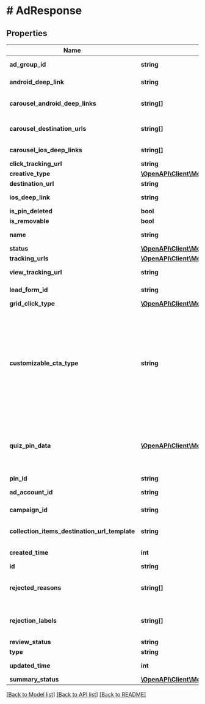 # # AdResponse

## Properties

Name | Type | Description | Notes
------------ | ------------- | ------------- | -------------
**ad_group_id** | **string** | ID of the ad group that contains the ad. | [optional]
**android_deep_link** | **string** | Deep link URL for Android devices. | [optional]
**carousel_android_deep_links** | **string[]** | Comma-separated deep links for the carousel pin on Android. | [optional]
**carousel_destination_urls** | **string[]** | Comma-separated destination URLs for the carousel pin to promote. | [optional]
**carousel_ios_deep_links** | **string[]** | Comma-separated deep links for the carousel pin on iOS. | [optional]
**click_tracking_url** | **string** | Tracking url for the ad clicks. | [optional]
**creative_type** | [**\OpenAPI\Client\Model\CreativeType**](CreativeType.md) |  | [optional]
**destination_url** | **string** | Destination URL. | [optional]
**ios_deep_link** | **string** | Deep link URL for iOS devices. | [optional]
**is_pin_deleted** | **bool** | Is original pin deleted? | [optional]
**is_removable** | **bool** | Is pin repinnable? | [optional]
**name** | **string** | Name of the ad - 255 chars max. | [optional]
**status** | [**\OpenAPI\Client\Model\EntityStatus**](EntityStatus.md) |  | [optional]
**tracking_urls** | [**\OpenAPI\Client\Model\TrackingUrls**](TrackingUrls.md) |  | [optional]
**view_tracking_url** | **string** | Tracking URL for ad impressions. | [optional]
**lead_form_id** | **string** | Lead form ID for lead ad generation. | [optional]
**grid_click_type** | [**\OpenAPI\Client\Model\GridClickType**](GridClickType.md) |  | [optional]
**customizable_cta_type** | **string** | Select a call to action (CTA) to display below your ad. Available only for ads with direct links enabled. CTA options for consideration and conversion campaigns are LEARN_MORE, SHOP_NOW, BOOK_NOW, SIGN_UP, VISIT_SITE, BUY_NOW, GET_OFFER, ORDER_NOW, ADD_TO_CART (for conversion campaigns with add to cart conversion events only) | [optional]
**quiz_pin_data** | [**\OpenAPI\Client\Model\QuizPinData**](QuizPinData.md) | Before creating a quiz ad, you must create an organic Pin using POST/Create Pin for each result in the quiz. Quiz ads cannot be saved by a Pinner. Quiz ad results can be saved. | [optional]
**pin_id** | **string** | Pin ID. | [optional]
**ad_account_id** | **string** | The ID of the advertiser that this ad belongs to. | [optional]
**campaign_id** | **string** | ID of the ad campaign that contains this ad. | [optional]
**collection_items_destination_url_template** | **string** | Destination URL template for all items within a collections drawer. | [optional]
**created_time** | **int** | Pin creation time. Unix timestamp in seconds. | [optional]
**id** | **string** | The ID of this ad. | [optional]
**rejected_reasons** | **string[]** | Enum reason why the pin was rejected. Returned if &lt;code&gt;review_status&lt;/code&gt; is \&quot;REJECTED\&quot;. | [optional]
**rejection_labels** | **string[]** | Text reason why the pin was rejected. Returned if &lt;code&gt;review_status&lt;/code&gt; is \&quot;REJECTED\&quot;. | [optional]
**review_status** | **string** | Ad review status | [optional]
**type** | **string** | Always \&quot;ad\&quot;. | [optional]
**updated_time** | **int** | Last update time. Unix timestamp in seconds. | [optional]
**summary_status** | [**\OpenAPI\Client\Model\PinPromotionSummaryStatus**](PinPromotionSummaryStatus.md) | Ad summary status | [optional]

[[Back to Model list]](../../README.md#models) [[Back to API list]](../../README.md#endpoints) [[Back to README]](../../README.md)
